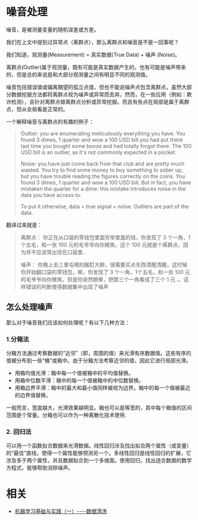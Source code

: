 
# 噪音处理

噪音，是被测量变量的随机误差或方差。

我们在上文中提到过异常点（离群点），那么离群点和噪音是不是一回事呢？

我们知道，观测量(Measurement) = 真实数据(True Data) + 噪声 (Noise)。

离群点(Outlier)属于观测量，既有可能是真实数据产生的，也有可能是噪声带来的，但是总的来说是和大部分观测量之间有明显不同的观测值。

噪音包括错误值或偏离期望的孤立点值，但也不能说噪声点包含离群点，虽然大部分数据挖掘方法都将离群点视为噪声或异常而丢弃。然而，在一些应用（例如：欺诈检测），会针对离群点做离群点分析或异常挖掘。而且有些点在局部是属于离群点，但从全局看是正常的。

一个解释噪音与离群点的有趣的例子：

> Outlier: you are enumerating meticulously everything you have. You found 3 dimes, 1 quarter and wow a 100 USD bill you had put there last time you bought some booze and had totally forgot there. The 100 USD bill is an outlier, as it's not commonly expected in a pocket.
>
> Noise: you have just come back from that club and are pretty much wasted. You try to find some money to buy something to sober up, but you have trouble reading the figures correctly on the coins. You found 3 dimes, 1 quarter and wow a 100 USD bill. But in fact, you have mistaken the quarter for a dime: this mistake introduces noise in the data you have access to.
>
> To put it otherwise, data = true signal + noise. Outliers are part of the data.

翻译过来就是：

> 离群点： 你正在从口袋的零钱包里面穷举里面的钱，你发现了 3 个一角，1个五毛，和一张 100 元的毛爷爷向你微笑。这个 100 元就是个离群点，因为并不应该常出现在口袋里..
>
> 噪声： 你晚上去三里屯喝的酩酊大醉，很需要买点东西清醒清醒，这时候你开始翻口袋的零钱包，嘛，你发现了 3 个一角，1个五毛，和一张 100 元的毛爷爷向你微笑。但是你突然眼晕，把那三个一角看成了三个 1 元..。这样错误的判断使得数据集中出现了噪声


## 怎么处理噪声


那么对于噪音我们应该如何处理呢？有以下几种方法：

### 1.分箱法

分箱方法通过考察数据的“近邻”（即，周围的值）来光滑有序数据值。这些有序的值被分布到一些“桶”或箱中。由于分箱方法考察近邻的值，因此它进行局部光滑。

- 用箱均值光滑：箱中每一个值被箱中的平均值替换。
- 用箱中位数平滑：箱中的每一个值被箱中的中位数替换。
- 用箱边界平滑：箱中的最大和最小值同样被视为边界。箱中的每一个值被最近的边界值替换。

一般而言，宽度越大，光滑效果越明显。箱也可以是等宽的，其中每个箱值的区间范围是个常量。分箱也可以作为一种离散化技术使用.

### 2.  回归法

可以用一个函数拟合数据来光滑数据。线性回归涉及找出拟合两个属性（或变量）的“最佳”直线，使得一个属性能够预测另一个。多线性回归是线性回归的扩展，它涉及多于两个属性，并且数据拟合到一个多维面。使用回归，找出适合数据的数学方程式，能够帮助消除噪声。


# 相关

- [机器学习基础与实践（一）----数据清洗](https://www.cnblogs.com/charlotte77/p/5606926.html)
